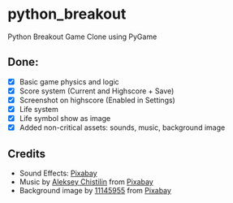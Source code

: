 # python_breakout
Python Breakout Game Clone using PyGame

## Done:
- [x] Basic game physics and logic
- [x] Score system (Current and Highscore + Save)
- [x] Screenshot on highscore (Enabled in Settings)
- [x] Life system
- [x] Life symbol show as image
- [x] Added non-critical assets: sounds, music, background image

## Credits
* Sound Effects: [Pixabay](https://pixabay.com/)
* Music by [Aleksey Chistilin](https://pixabay.com/users/lexin_music-28841948/?utm_source=link-attribution&utm_medium=referral&utm_campaign=music&utm_content=121842) from [Pixabay](https://pixabay.com/music//?utm_source=link-attribution&utm_medium=referral&utm_campaign=music&utm_content=121842)
* Background image by [11145955](https://pixabay.com/users/11145955-11145955/?utm_source=link-attribution&utm_medium=referral&utm_campaign=image&utm_content=5626853) from [Pixabay](https://pixabay.com//?utm_source=link-attribution&utm_medium=referral&utm_campaign=image&utm_content=5626853)
